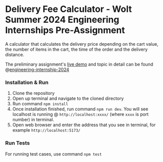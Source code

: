 # Delivery Fee Calculator - Wolt Summer 2024 Engineering Internships Pre-Assignment
A calculator that calculates the delivery price depending on the cart value, the number of items in the cart,
the time of the order and the delivery distance.

The preliminary assignment's <a href="https://wolt-delivery-fee-calculator.web.app/">live demo</a> and topic 
in detail can be found @<a href="https://github.com/woltapp/engineering-internship-2024">engineering-internship-2024</a>

### Installation & Run

1. Clone the repository
2. Open up terminal and navigate to the cloned directory
3. Run command `npm install`
4. Once installation finished, run command `npm run dev`. You will see localhost is running @ `http://localhost:xxxx/`
   (where `xxxx` is port number) in terminal.
5. Open web browser and enter the address that you see in terminal, for example `http://localhost:5173/`

### Run Tests
For running test cases, use command `npm test`
